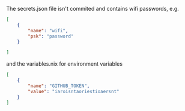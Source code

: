 The secrets.json file isn't commited and contains wifi passwords, e.g.
```json
[
    {
        "name": "wifi",
        "psk": "password"
    }

]
```

and the variables.nix for environment variables

```json
[
    {
        "name": "GITHUB_TOKEN",
        "value": "iaroisntaoriestioaersnt"
    }
]

```
